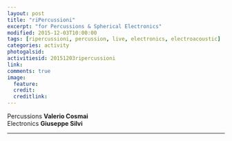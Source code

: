 ```yaml
---
layout: post
title: "riPercussioni"
excerpt: "for Percussions & Spherical Electronics"
modified: 2015-12-03T10:00:00
tags: [ripercussioni, percussion, live, electronics, electroacoustic]
categories: activity
photogalsid:
activitiesid: 20151203ripercussioni
link:
comments: true
image:
  feature:
  credit:
  creditlink:
---
```


Percussions **Valerio Cosmai**    
Electronics **Giuseppe Silvi**

---
